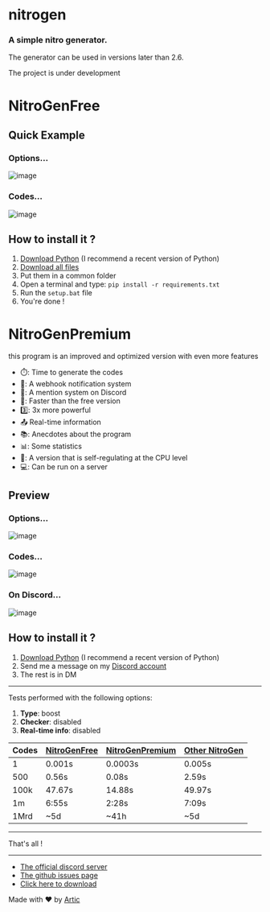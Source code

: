 # nitrogen

### A simple nitro generator.

The generator can be used in versions later than 2.6.

The project is under development

# NitroGenFree

## Quick Example

### Options...
![image](https://user-images.githubusercontent.com/81034458/171924149-b662bf6d-5b6f-41f8-b21f-e4f722e753a6.png)

### Codes...
![image](https://user-images.githubusercontent.com/81034458/171924088-b014b905-84d3-4700-aea4-a466b1d5da5d.png)

## How to install it ?

1. [Download Python](https://www.python.org/downloads/) (I recommend a recent version of Python)
2. [Download all files](https://github.com/ArticOff/nitrogen/archive/refs/heads/main.zip)
3. Put them in a common folder
4. Open a terminal and type: `pip install -r requirements.txt`
5. Run the `setup.bat` file
6. You're done !

# NitroGenPremium

this program is an improved and optimized version with even more features

- ⏱️: Time to generate the codes
- 📣: A webhook notification system
- 📲: A mention system on Discord
- 🏃: Faster than the free version
- 3️⃣: 3x more powerful
- :outbox_tray: Real-time information
- 📚: Anecdotes about the program
- 📊: Some statistics
- 🔨: A version that is self-regulating at the CPU level
- 💻: Can be run on a server


## Preview

### Options...
![image](https://user-images.githubusercontent.com/81034458/171924552-fdfc33f4-824a-49f1-b7c8-8ce07c3f7a96.png)

### Codes...
![image](https://user-images.githubusercontent.com/81034458/172023965-86b6e7ec-fc2a-4239-969a-7dd5a79b5138.png)

### On Discord...
![image](https://user-images.githubusercontent.com/81034458/171930283-2339aeb2-b2ee-4634-9e43-9c861ef96285.png)

## How to install it ?

1. [Download Python](https://www.python.org/downloads/) (I recommend a recent version of Python)
2. Send me a message on my [Discord account](https://discord.com/users/855783629047988274)
3. The rest is in DM

***

Tests performed with the following options:
1. **Type**: boost
2. **Checker**: disabled
3. **Real-time info**: disabled

|  Codes   | [NitroGenFree](https://github.com/ArticOff/nitrogen/#nitrogenfree)  | [NitroGenPremium](https://github.com/ArticOff/nitrogen#nitrogenpremium) | [Other NitroGen](https://github.com/lnxcz/nitro-generator) |
| -------- | ------------- | --------------- | -------------- |
| 1        | 0.001s        | 0.0003s         | 0.005s         |
| 500      | 0.56s         | 0.08s           | 2.59s          |
| 100k     | 47.67s        | 14.88s          | 49.97s         |
| 1m       | 6:55s         | 2:28s           | 7:09s          |
| 1Mrd     | ~5d           | ~41h            | ~5d            |

***

That's all !

***

- [The official discord server](https://discord.com/invite/h7YFnP45jv)
- [The github issues page](https://github.com/ArticOff/nitrogen/issues)
- [Click here to download](https://github.com/ArticOff/nitrogen/archive/refs/heads/main.zip)

Made with ❤️ by [Artic](https://discord.com/users/855783629047988274)
